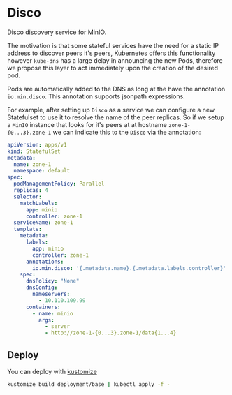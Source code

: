 Disco
=====
Disco discovery service for MinIO.

The motivation is that some stateful services have the need for a static IP address to discover peers it's peers, Kubernetes offers this functionality however `kube-dns` has a large delay in announcing the new Pods, therefore we propose this layer to act immediately upon the creation of the desired pod.

Pods are automatically added to the DNS as long at the have the annotation `io.min.disco`. This annotation supports jsonpath expressions.

For example, after setting up `Disco` as a service we can configure a new Statefulset to use it to resolve the name of the peer replicas. So if we setup a `MinIO` instance that looks for it's peers at at hostname `zone-1-{0...3}.zone-1` we can indicate this to the `Disco` via the annotation:

```yaml
apiVersion: apps/v1
kind: StatefulSet
metadata:
  name: zone-1
  namespace: default
spec:
  podManagementPolicy: Parallel
  replicas: 4
  selector:
    matchLabels:
      app: minio
      controller: zone-1
  serviceName: zone-1
  template:
    metadata:
      labels:
        app: minio
        controller: zone-1
      annotations:
        io.min.disco: '{.metadata.name}.{.metadata.labels.controller}'
    spec:
      dnsPolicy: "None"
      dnsConfig:
        nameservers:
          - 10.110.109.99
      containers:
        - name: minio
          args:
            - server
            - http://zone-1-{0...3}.zone-1/data{1...4}
```

Deploy
---
You can deploy with [kustomize](https://github.com/kubernetes-sigs/kustomize)

```bash
kustomize build deployment/base | kubectl apply -f -
```


